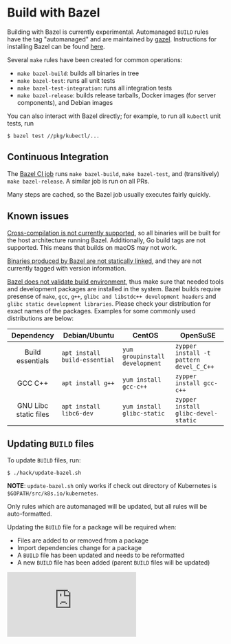 # Build with Bazel

Building with Bazel is currently experimental. Automanaged `BUILD` rules have the
tag "automanaged" and are maintained by
[gazel](https://github.com/mikedanese/gazel). Instructions for installing Bazel
can be found [here](https://www.bazel.io/versions/master/docs/install.html).

Several `make` rules have been created for common operations:

* `make bazel-build`: builds all binaries in tree
* `make bazel-test`: runs all unit tests
* `make bazel-test-integration`: runs all integration tests
* `make bazel-release`: builds release tarballs, Docker images (for server
  components), and Debian images

You can also interact with Bazel directly; for example, to run all `kubectl` unit
tests, run

```console
$ bazel test //pkg/kubectl/...
```

## Continuous Integration

The [Bazel CI job](http://k8s-testgrid.appspot.com/google-unit#bazel) runs
`make bazel-build`, `make bazel-test`, and (transitively) `make bazel-release`.
A similar job is run on all PRs.

Many steps are cached, so the Bazel job usually executes fairly quickly.

## Known issues

[Cross-compilation is not currently supported](https://github.com/bazelbuild/rules_go/issues/70),
so all binaries will be built for the host architecture running Bazel.
Additionally, Go build tags are not supported. This means that builds on macOS may not work.

[Binaries produced by Bazel are not statically linked](https://github.com/bazelbuild/rules_go/issues/161),
and they are not currently tagged with version information.

[Bazel does not validate build environment](https://github.com/kubernetes/kubernetes/issues/51623), thus make sure that needed
tools and development packages are installed in the system. Bazel builds require presense of `make`, `gcc`, `g++`, `glibc and libstdc++ development headers` and `glibc static development libraries`. Please check your distribution for exact names of the packages. Examples for some commonly used distributions are below:

|     Dependency        | Debian/Ubuntu                 | CentOS                         | OpenSuSE                                |
|:---------------------:|-------------------------------|--------------------------------|-----------------------------------------|
| Build essentials      | `apt install build-essential` | `yum groupinstall development` | `zypper install -t pattern devel_C_C++` |
| GCC C++               | `apt install g++`             | `yum install gcc-c++`          | `zypper install gcc-c++`                |
| GNU Libc static files | `apt install libc6-dev`       | `yum install glibc-static`     | `zypper install glibc-devel-static`     |


## Updating `BUILD` files

To update `BUILD` files, run:

```console
$ ./hack/update-bazel.sh
```

**NOTE**: `update-bazel.sh` only works if check out directory of Kubernetes is `$GOPATH/src/k8s.io/kubernetes`.

Only rules which are automanaged will be updated, but all rules will be
auto-formatted.

Updating the `BUILD` file for a package will be required when:
* Files are added to or removed from a package
* Import dependencies change for a package
* A `BUILD` file has been updated and needs to be reformatted
* A new `BUILD` file has been added (parent `BUILD` files will be updated)

<!-- BEGIN MUNGE: GENERATED_ANALYTICS -->
[![Analytics](https://kubernetes-site.appspot.com/UA-36037335-10/GitHub/docs/devel/bazel.md?pixel)]()
<!-- END MUNGE: GENERATED_ANALYTICS -->
